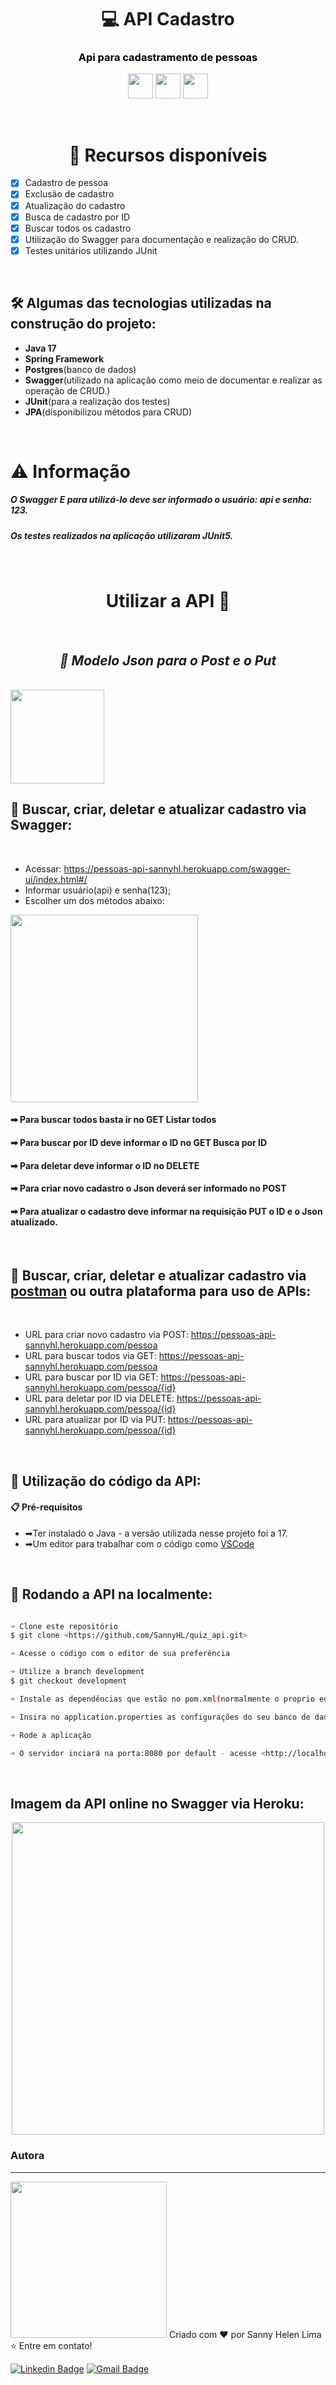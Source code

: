<h1 align="center">💻 API Cadastro</h1>
<h3 align="center"><a style="color:black; href="https://pessoas-api-sannyhl.herokuapp.com/pessoa" >Api para cadastramento de pessoas</a></h3>

<div align="center"><img src="https://cdn.jsdelivr.net/gh/devicons/devicon/icons/java/java-original-wordmark.svg" height="40px"/>
<img src="https://cdn.jsdelivr.net/gh/devicons/devicon/icons/spring/spring-original.svg" height="40px"/>
<img src="https://cdn.jsdelivr.net/gh/devicons/devicon/icons/postgresql/postgresql-plain.svg" height="40px"/></div>


<br><h1 align="center">🎁 Recursos disponíveis</h1>

- [x] Cadastro de pessoa
- [x] Exclusão de cadastro
- [X] Atualização do cadastro
- [X] Busca de cadastro por ID
- [X] Buscar todos os cadastro
- [X] Utilização do Swagger para documentação e realização do CRUD.
- [X] Testes unitários utilizando JUnit

<br><h2>🛠 Algumas das tecnologias utilizadas na construção do projeto:</h2>

- <b>Java 17</b> 
- <b>Spring Framework</b>
- <b>Postgres</b>(banco de dados)
- <b>Swagger</b>(utilizado na aplicação como meio de documentar e realizar as operação de CRUD.)
- <b>JUnit</b>(para a realização dos testes)
- <b>JPA</b>(disponibilizou métodos para CRUD)


 <br><h1>⚠ Informação</h1>

<h5>O Swagger  E para utilizá-lo deve ser informado o usuário: api e senha: 123.</h5>
<h5>Os testes realizados na aplicação utilizaram JUnit5.</h5>


<br><h1 align="center">Utilizar a API 📗</h1><br>

<h2 align="center"><i>🌟 Modelo Json para o Post e o Put</i></h2><br>
<img src="https://user-images.githubusercontent.com/104280692/195988667-c5d24877-5cdc-40b8-893b-bbbee2be83cf.png" height="150px"/><br>

<h2>🔎 Buscar, criar, deletar e atualizar cadastro via Swagger:</h2><br>

- Acessar: <https://pessoas-api-sannyhl.herokuapp.com/swagger-ui/index.html#/>
- Informar usuário(api) e senha(123);
- Escolher um dos métodos abaixo: 

<img src="https://user-images.githubusercontent.com/104280692/195988118-9aba171a-3d50-4d64-8f97-d713a21c4393.png" height="300px"/>

<h4>➡ <b>Para buscar todos basta ir no GET Listar todos</b></h4>
<h4>➡ <b>Para buscar por ID deve informar o ID no GET Busca por ID</b></h4>
<h4>➡ <b>Para deletar deve informar o ID no DELETE</b></h4>
<h4>➡ <b>Para criar novo cadastro o Json deverá ser informado no POST</b></h4>
<h4>➡ <b>Para atualizar o cadastro deve informar na requisição PUT o ID e o Json atualizado.</b></h4><br>


<h2>🔎 Buscar, criar, deletar e atualizar cadastro via <a href="https://www.postman.com/downloads/">postman</a> ou outra plataforma para uso de APIs:</h2><br>


- URL para criar novo cadastro via POST: https://pessoas-api-sannyhl.herokuapp.com/pessoa
- URL para buscar todos via GET: https://pessoas-api-sannyhl.herokuapp.com/pessoa
- URL para buscar por ID via GET: https://pessoas-api-sannyhl.herokuapp.com/pessoa/{id}
- URL para deletar por ID via DELETE: https://pessoas-api-sannyhl.herokuapp.com/pessoa/{id}
- URL para atualizar por ID via PUT: https://pessoas-api-sannyhl.herokuapp.com/pessoa/{id}


<br><h2>🔧 Utilização do código da API:</h2>


<h4>📋 Pré-requisitos</h4>

- ➡Ter instalado o Java - a versão utilizada nesse projeto foi a 17.
- ➡Um editor para trabalhar com o código como [VSCode](https://code.visualstudio.com/)


<br><h2>🎲 Rodando a API na localmente:</h2>

```bash

➩ Clone este repositório
$ git clone <https://github.com/SannyHL/quiz_api.git>

➩ Acesse o código com o editor de sua preferência

➩ Utilize a branch development
$ git checkout development

➩ Instale as dependências que estão no pom.xml(normalmente o proprio editor instala as dependências)

➩ Insira no application.properties as configurações do seu banco de dados

➩ Rode a aplicação

➩ O servidor inciará na porta:8080 por default - acesse <http://localhost:8080>

```

<br><h2> Imagem da API online no Swagger via Heroku:</h2>

<div  align="center"> 
<img src="https://user-images.githubusercontent.com/104280692/195989664-900b62fb-2126-4089-8614-82f320647547.png" height="500px"/>
</div>

### Autora
---

<img src="https://user-images.githubusercontent.com/104280692/194205159-83b3bca2-3f59-40cd-b909-9bb0b8e40825.png" width="250px;" alt=""/>
Criado com ❤️ por Sanny Helen Lima <br>
⭐ Entre em contato!
<br>


[![Linkedin Badge](https://img.shields.io/badge/-SannyHL-blue?style=flat-square&logo=Linkedin&logoColor=white&link=https://www.linkedin.com/in/sannyhelenlima/)](https://www.linkedin.com/in/sannyhelenlima) 
[![Gmail Badge](https://img.shields.io/badge/-sannyhelenlima@gmail.com-c14438?style=flat-square&logo=Gmail&logoColor=white&link=mailto:sannyhelenlima@gmail.com)](mailto:sannyhelenlima@gmail.com)
